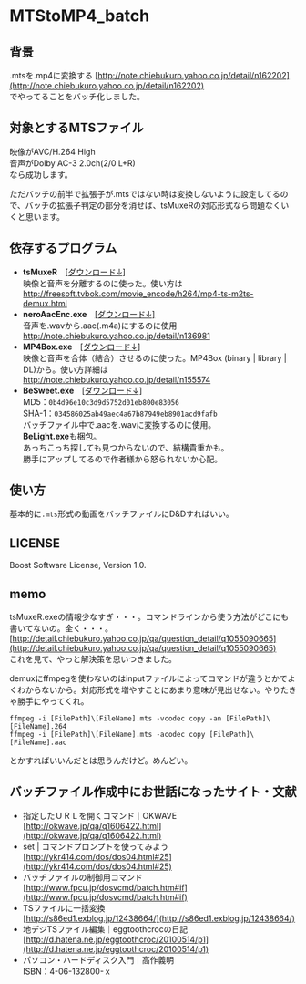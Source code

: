 ﻿# MTStoMP4_batch

## 背景

.mtsを.mp4に変換する  [http://note.chiebukuro.yahoo.co.jp/detail/n162202](http://note.chiebukuro.yahoo.co.jp/detail/n162202)  
でやってることをバッチ化しました。

## 対象とするMTSファイル

映像がAVC/H.264 High  
音声がDolby AC-3  2.0ch(2/0 L+R)  
なら成功します。

ただバッチの前半で拡張子が.mtsではない時は変換しないように設定してるので、バッチの拡張子判定の部分を消せば、tsMuxeRの対応形式なら問題なくいくと思います。

## 依存するプログラム

- **tsMuxeR**　[[ダウンロード↓]](http://www.videohelp.com/tools/tsMuxeR)  
映像と音声を分離するのに使った。使い方は  
http://freesoft.tvbok.com/movie_encode/h264/mp4-ts-m2ts-demux.html
- **neroAacEnc.exe**　[[ダウンロード↓]](http://ftp6.nero.com/tools/NeroAACCodec-1.5.1.zip)  
音声を.wavから.aac(.m4a)にするのに使用  
http://note.chiebukuro.yahoo.co.jp/detail/n136981
- **MP4Box.exe**　[[ダウンロード↓]](http://sdmr.sblo.jp/)  
映像と音声を合体（結合）させるのに使った。MP4Box (binary | library | DL)から。使い方詳細は  
http://note.chiebukuro.yahoo.co.jp/detail/n155574
- **BeSweet.exe**　[[ダウンロード↓]](https://mega.nz/#!SkEkXLRD!R6M4QABUPCUVzmYw7WoUcFUbUWEq5lW0cYGcBlXo57g)  
MD5：`0b4d96e10c3d9d5752d01eb800e83056`  
SHA-1：`034586025ab49aec4a67b87949eb8901acd9fafb`  
バッチファイル中で.aacを.wavに変換するのに使用。  
**BeLight.exe**も梱包。  
あっちこっち探しても見つからないので、結構貴重かも。  
勝手にアップしてるので作者様から怒られないか心配。

## 使い方
基本的に`.mts`形式の動画をバッチファイルにD&Dすればいい。

## LICENSE

Boost Software License, Version 1.0.

## memo

tsMuxeR.exeの情報少なすぎ・・・。コマンドラインから使う方法がどこにも書いてないの。全く・・・。  
[http://detail.chiebukuro.yahoo.co.jp/qa/question_detail/q1055090665](http://detail.chiebukuro.yahoo.co.jp/qa/question_detail/q1055090665)  
これを見て、やっと解決策を思いつきました。

demuxにffmpegを使わないのはinputファイルによってコマンドが違うとかでよくわからないから。対応形式を増やすことにあまり意味が見出せない。やりたきゃ勝手にやってくれ。

```
ffmpeg -i [FilePath]\[FileName].mts -vcodec copy -an [FilePath]\[FileName].264
ffmpeg -i [FilePath]\[FileName].mts -acodec copy [FilePath]\[FileName].aac
```

とかすればいいんだとは思うんだけど。めんどい。

## バッチファイル作成中にお世話になったサイト・文献

- 指定したＵＲＬを開くコマンド｜OKWAVE  
[http://okwave.jp/qa/q1606422.html](http://okwave.jp/qa/q1606422.html)
- set | コマンドプロンプトを使ってみよう  
[http://ykr414.com/dos/dos04.html#25](http://ykr414.com/dos/dos04.html#25)
- バッチファイルの制御用コマンド  
[http://www.fpcu.jp/dosvcmd/batch.htm#if](http://www.fpcu.jp/dosvcmd/batch.htm#if)
- TSファイルに一括変換  
[http://s86ed1.exblog.jp/12438664/](http://s86ed1.exblog.jp/12438664/)
- 地デジTSファイル編集｜eggtoothcrocの日記  
[http://d.hatena.ne.jp/eggtoothcroc/20100514/p1](http://d.hatena.ne.jp/eggtoothcroc/20100514/p1)
- パソコン・ハードディスク入門｜高作義明  
ISBN：4-06-132800-ｘ
